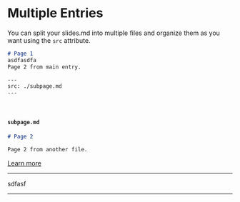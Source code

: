 
# Multiple Entries

You can split your slides.md into multiple files and organize them as you want using the `src` attribute.


```markdown
# Page 1
asdfasdfa 
Page 2 from main entry.

---
src: ./subpage.md
---
```

<br>

#### `subpage.md`

```markdown
# Page 2

Page 2 from another file.
```

[Learn more](https://sli.dev/guide/syntax.html#multiple-entries)

---

sdfasf

---